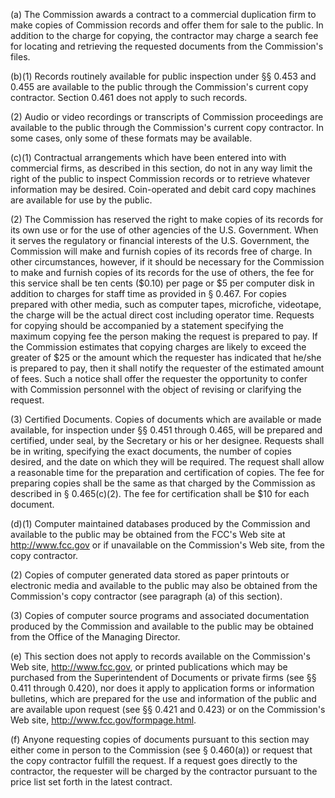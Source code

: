 (a) The Commission awards a contract to a commercial duplication firm to make copies of Commission records and offer them for sale to the public. In addition to the charge for copying, the contractor may charge a search fee for locating and retrieving the requested documents from the Commission's files.
                                    

(b)(1) Records routinely available for public inspection under §§ 0.453 and 0.455 are available to the public through the Commission's current copy contractor. Section 0.461 does not apply to such records.

(2) Audio or video recordings or transcripts of Commission proceedings are available to the public through the Commission's current copy contractor. In some cases, only some of these formats may be available.

(c)(1) Contractual arrangements which have been entered into with commercial firms, as described in this section, do not in any way limit the right of the public to inspect Commission records or to retrieve whatever information may be desired. Coin-operated and debit card copy machines are available for use by the public.

(2) The Commission has reserved the right to make copies of its records for its own use or for the use of other agencies of the U.S. Government. When it serves the regulatory or financial interests of the U.S. Government, the Commission will make and furnish copies of its records free of charge. In other circumstances, however, if it should be necessary for the Commission to make and furnish copies of its records for the use of others, the fee for this service shall be ten cents ($0.10) per page or $5 per computer disk in addition to charges for staff time as provided in § 0.467. For copies prepared with other media, such as computer tapes, microfiche, videotape, the charge will be the actual direct cost including operator time. Requests for copying should be accompanied by a statement specifying the maximum copying fee the person making the request is prepared to pay. If the Commission estimates that copying charges are likely to exceed the greater of $25 or the amount which the requester has indicated that he/she is prepared to pay, then it shall notify the requester of the estimated amount of fees. Such a notice shall offer the requester the opportunity to confer with Commission personnel with the object of revising or clarifying the request.
                                    

(3) Certified Documents. Copies of documents which are available or made available, for inspection under §§ 0.451 through 0.465, will be prepared and certified, under seal, by the Secretary or his or her designee. Requests shall be in writing, specifying the exact documents, the number of copies desired, and the date on which they will be required. The request shall allow a reasonable time for the preparation and certification of copies. The fee for preparing copies shall be the same as that charged by the Commission as described in § 0.465(c)(2). The fee for certification shall be $10 for each document.

(d)(1) Computer maintained databases produced by the Commission and available to the public may be obtained from the FCC's Web site at http://www.fcc.gov or if unavailable on the Commission's Web site, from the copy contractor.
                                    

(2) Copies of computer generated data stored as paper printouts or electronic media and available to the public may also be obtained from the Commission's copy contractor (see paragraph (a) of this section).

(3) Copies of computer source programs and associated documentation produced by the Commission and available to the public may be obtained from the Office of the Managing Director.

(e) This section does not apply to records available on the Commission's Web site, http://www.fcc.gov, or printed publications which may be purchased from the Superintendent of Documents or private firms (see §§ 0.411 through 0.420), nor does it apply to application forms or information bulletins, which are prepared for the use and information of the public and are available upon request (see §§ 0.421 and 0.423) or on the Commission's Web site, http://www.fcc.gov/formpage.html.

(f) Anyone requesting copies of documents pursuant to this section may either come in person to the Commission (see § 0.460(a)) or request that the copy contractor fulfill the request. If a request goes directly to the contractor, the requester will be charged by the contractor pursuant to the price list set forth in the latest contract.

